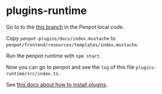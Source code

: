 # plugins-runtime

Go to to the [this branch](https://github.com/penpot/penpot/tree/niwinz-poc-plugins) in the Penpot local code.

Copy `penpot-plugins/docs/index.mustache` to `penpot/frontend/resources/templates/index.mustache`.

Run the penpot runtime with `npm start`.

Now you can go to penpot and see the `log` of this file `plugins-runtime/src/index.ts`.

See [this docs about how to install plugins](../docs/create-plugin.md).
